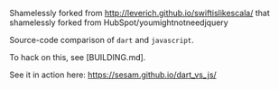 Shamelessly forked from http://leverich.github.io/swiftislikescala/ that shamelessly forked from HubSpot/youmightnotneedjquery

Source-code comparison of `dart` and `javascript`.

To hack on this, see [BUILDING.md].

See it in action here: https://sesam.github.io/dart_vs_js/